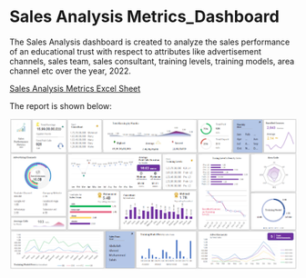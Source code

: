 # Sales Analysis Metrics_Dashboard

The Sales Analysis dashboard is created to analyze the sales performance of an educational trust with respect to attributes like advertisement channels, sales team, sales consultant, training levels, training models, area channel etc over the year, 2022.

[Sales Analysis Metrics Excel Sheet](https://github.com/SuvarnaDalin/MS_Excel_Analytics_Dashboards/blob/main/Sales%20Analysis%20Metrics/Sales_analysis_dataset.xlsx)

The report is shown below:

![alt text](https://github.com/SuvarnaDalin/MS_Excel_Analytics_Dashboards/blob/main/Sales%20Analysis%20Metrics/Sales_Analysis_Dashboard.png)



